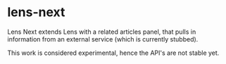 lens-next
=========

Lens Next extends Lens with a related articles panel, that pulls in information from an external service (which is currently stubbed).

This work is considered experimental, hence the API's are not stable yet.
